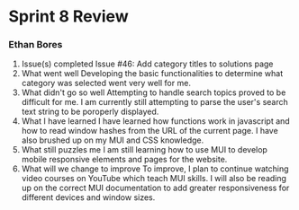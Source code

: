 # Sprint 8 Review
### Ethan Bores
1. Issue(s) completed
Issue #46: Add category titles to solutions page
2. What went well
Developing the basic functionalities to determine what category was selected went very well for me.
3. What didn't go so well
Attempting to handle search topics proved to be difficult for me. I am currently still attempting to parse the user's search text string to be poroperly displayed.
4. What I have learned
I have learned how functions work in javascript and how to read window hashes from the URL of the current page. I have also brushed up on my MUI and CSS knowledge.
5. What still puzzles me
I am still learning how to use MUI to develop mobile responsive elements and pages for the website.
6. What will we change to improve
To improve, I plan to continue watching video courses on YouTube which teach MUI skills. I will also be reading up on the correct MUI documentation to add greater responsiveness for different devices and window sizes.
